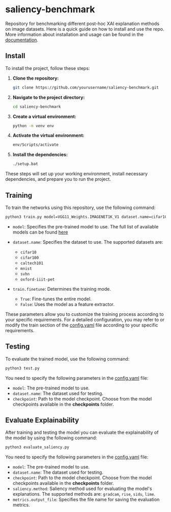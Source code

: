 # saliency-benchmark
Repository for benchmarking different post-hoc XAI explanation methods on image datasets. Here is a quick guide on how to install and use the repo. More information about installation and usage can be found in the [documentation](docs/README.md).

## Install
To install the project, follow these steps:

1. **Clone the repository:**

    ```bash
    git clone https://github.com/yourusername/saliency-benchmark.git
    ```

2. **Navigate to the project directory:**

    ```bash
    cd saliency-benchmark
    ```

3. **Create a virtual environment:**

    ```bash
    python -m venv env
    ```

4. **Activate the virtual environment:**

    ```bash
    env/Scripts/activate
    ```

5. **Install the dependencies:**

    ```bash
    ./setup.bat
    ```

These steps will set up your working environment, install necessary dependencies, and prepare you to run the project.

## Training

To train the networks using this repository, use the following command:

```bash
python3 train.py model=VGG11_Weights.IMAGENET1K_V1 dataset.name=cifar10 train.finetune=True
```
- `model`: Specifies the pre-trained model to use. The full list of available models can be found [here](https://pytorch.org/vision/stable/models.html#table-of-all-available-classification)

- `dataset.name`: Specifies the dataset to use. The supported datasets are:
    - `cifar10`
    - `cifar100`
    - `caltech101`
    - `mnist`
    - `svhn`
    - `oxford-iiit-pet`
  
- `train.finetune`: Determines the training mode.
    - `True`: Fine-tunes the entire model.
    - `False`: Uses the model as a feature extractor.

These parameters allow you to customize the training process according to your specific requirements. For a detailed configuration, you may refer to or modify the train section of the [config.yaml](config/config.yaml) file according to your specific requirements.

## Testing 

To evaluate the trained model, use the following command:

```bash
python3 test.py
```
You need to specify the following parameters in the [config.yaml](config/config.yaml) file:
- `model`: The pre-trained model to use.
- `dataset.name`: The dataset used for testing.
- `checkpoint`: Path to the model checkpoint. Choose from the model checkpoints available in the **checkpoints** folder.

## Evaluate Explainability 

After training and testing the model you can evaluate the explainability of the model by using the following command: 
```bash
python3 evaluate_saliency.py
```
You need to specify the following parameters in the [config.yaml](config/config.yaml) file:
- `model`: The pre-trained model to use.
- `dataset.name`: The dataset used for testing.
- `checkpoint`: Path to the model checkpoint. Choose from the model checkpoints available in the **checkpoints** folder.
- `saliency.method`: Saliency method used for evaluating the model's explanations. The supported methods are: `gradcam`, `rise`, `sidu`, `lime`.
- `metrics.output_file`: Specifies the file name for saving the evaluation metrics.
